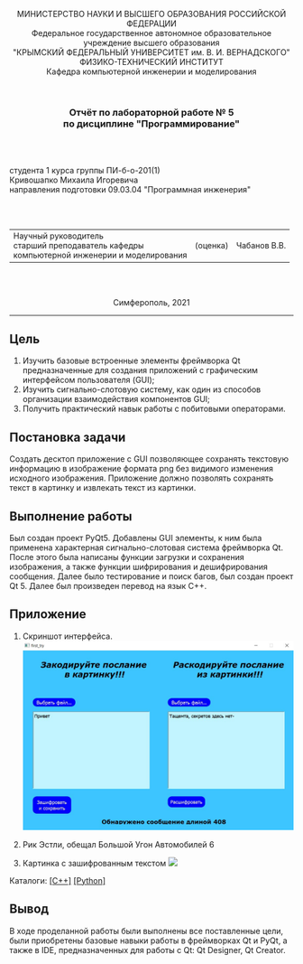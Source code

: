 <p align="center">МИНИСТЕРСТВО НАУКИ  И ВЫСШЕГО ОБРАЗОВАНИЯ РОССИЙСКОЙ ФЕДЕРАЦИИ<br>
Федеральное государственное автономное образовательное учреждение высшего образования<br>
"КРЫМСКИЙ ФЕДЕРАЛЬНЫЙ УНИВЕРСИТЕТ им. В. И. ВЕРНАДСКОГО"<br>
ФИЗИКО-ТЕХНИЧЕСКИЙ ИНСТИТУТ<br>
Кафедра компьютерной инженерии и моделирования</p>
<br>
<h3 align="center">Отчёт по лабораторной работе № 5<br> по дисциплине "Программирование"</h3>
<br><br>
<p>студента 1 курса группы ПИ-б-о-201(1)<br>
Кривошапко Михаила Игоревича<br>
направления подготовки 09.03.04 "Программная инженерия"</p>
<br><br>
<table>
<tr><td>Научный руководитель<br> старший преподаватель кафедры<br> компьютерной инженерии и моделирования</td>
<td>(оценка)</td>
<td>Чабанов В.В.</td>
</tr>
</table>
<br><br>
<p align="center">Симферополь, 2021</p>
<hr>

## Цель
1. Изучить базовые встроенные элементы фреймворка Qt предназначенные для создания приложений с графическим интерфейсом пользователя (GUI);
2. Изучить сигнально-слотовую систему, как один из способов организации взаимодействия компонентов GUI;
3. Получить практический навык работы с побитовыми операторами.

## Постановка задачи

Создать десктоп приложение с GUI позволяющее сохранять текстовую информацию в изображение формата png без видимого изменения исходного изображения. Приложение должно позволять сохранять текст в картинку и извлекать текст из картинки.

## Выполнение работы
Был создан проект PyQt5. Добавлены GUI элементы, к ним была применена характерная сигнально-слотовая система фреймворка Qt.
После этого была написаны функции загрузки и сохранения изображения, а также функции шифрирования и дешифрирования сообщения.
Далее было тестирование и поиск багов, был создан проект Qt 5. Далее был произведен перевод на язык C++.

## Приложение
1. Скриншот интерфейса.
![](./images/1.jpg)

2. Рик Эстли, обещал Большой Угон Автомобилей 6

3. Картинка с зашифрованным текстом
![](./images/2.png)

Каталоги:
[[C++]](./C++) [[Python]](./Python)

## Вывод
В ходе проделанной работы были выполнены все поставленные цели, были приобретены базовые навыки работы в фреймворках Qt и PyQt, а также
в IDE, предназначенных для работы с Qt: Qt Designer, Qt Creator.